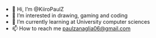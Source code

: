- 👋 Hi, I’m @KiiroPaulZ
- 👀 I’m interested in drawing, gaming and coding
- 🌱 I’m currently learning at University computer sciences
- 📫 How to reach me paulzanaglia06@gmail.com

<!---
KiiroPaulZ/KiiroPaulZ is a ✨ special ✨ repository because its `README.md` (this file) appears on your GitHub profile.
You can click the Preview link to take a look at your changes.
--->
